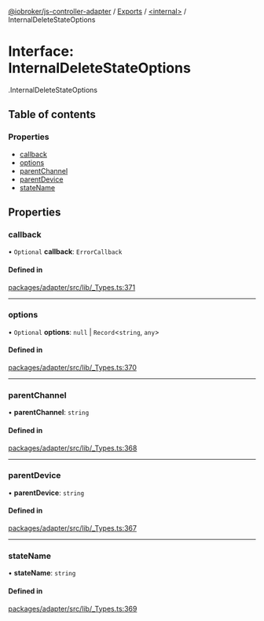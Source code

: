 [@iobroker/js-controller-adapter](../README.md) / [Exports](../modules.md) / [<internal\>](../modules/internal_.md) / InternalDeleteStateOptions

# Interface: InternalDeleteStateOptions

[<internal>](../modules/internal_.md).InternalDeleteStateOptions

## Table of contents

### Properties

- [callback](internal_.InternalDeleteStateOptions.md#callback)
- [options](internal_.InternalDeleteStateOptions.md#options)
- [parentChannel](internal_.InternalDeleteStateOptions.md#parentchannel)
- [parentDevice](internal_.InternalDeleteStateOptions.md#parentdevice)
- [stateName](internal_.InternalDeleteStateOptions.md#statename)

## Properties

### callback

• `Optional` **callback**: `ErrorCallback`

#### Defined in

[packages/adapter/src/lib/_Types.ts:371](https://github.com/ioBroker/ioBroker.js-controller/blob/96971c83/packages/adapter/src/lib/_Types.ts#L371)

___

### options

• `Optional` **options**: ``null`` \| `Record`<`string`, `any`\>

#### Defined in

[packages/adapter/src/lib/_Types.ts:370](https://github.com/ioBroker/ioBroker.js-controller/blob/96971c83/packages/adapter/src/lib/_Types.ts#L370)

___

### parentChannel

• **parentChannel**: `string`

#### Defined in

[packages/adapter/src/lib/_Types.ts:368](https://github.com/ioBroker/ioBroker.js-controller/blob/96971c83/packages/adapter/src/lib/_Types.ts#L368)

___

### parentDevice

• **parentDevice**: `string`

#### Defined in

[packages/adapter/src/lib/_Types.ts:367](https://github.com/ioBroker/ioBroker.js-controller/blob/96971c83/packages/adapter/src/lib/_Types.ts#L367)

___

### stateName

• **stateName**: `string`

#### Defined in

[packages/adapter/src/lib/_Types.ts:369](https://github.com/ioBroker/ioBroker.js-controller/blob/96971c83/packages/adapter/src/lib/_Types.ts#L369)
